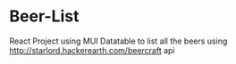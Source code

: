 # Beer-List
React Project using MUI Datatable to list all the beers using http://starlord.hackerearth.com/beercraft api
